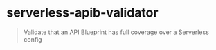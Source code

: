 # serverless-apib-validator

> Validate that an API Blueprint has full coverage over a Serverless config
